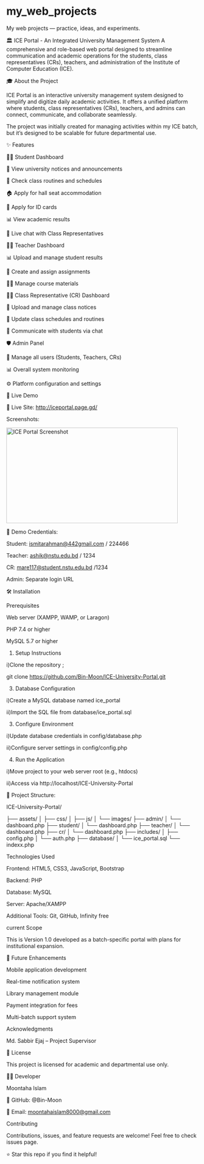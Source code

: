 # my_web_projects
My web projects — practice, ideas, and experiments.

🏛️ ICE Portal - An Integrated University Management System
A comprehensive and role-based web portal designed to streamline communication and academic operations for the students, class representatives (CRs), teachers, and administration of the Institute of Computer Education (ICE).

🎓 About the Project

ICE Portal is an interactive university management system designed to simplify and digitize daily academic activities.
It offers a unified platform where students, class representatives (CRs), teachers, and admins can connect, communicate, and collaborate seamlessly.

The project was initially created for managing activities within my ICE batch, but it’s designed to be scalable for future departmental use.

✨ Features

👨‍🎓 Student Dashboard

📢 View university notices and announcements

📅 Check class routines and schedules

🏠 Apply for hall seat accommodation

🪪 Apply for ID cards

📊 View academic results

💬 Live chat with Class Representatives

👨‍🏫 Teacher Dashboard

📊 Upload and manage student results

📝 Create and assign assignments

👨‍🏫 Manage course materials


👨‍💼 Class Representative (CR) Dashboard

📢 Upload and manage class notices

📅 Update class schedules and routines

💬 Communicate with students via chat

🛡️ Admin Panel

👥 Manage all users (Students, Teachers, CRs)

📊 Overall system monitoring

⚙️ Platform configuration and settings

🚀 Live Demo

🔗 Live Site: http://iceportal.page.gd/


Screenshots: 

<img src="https://raw.githubusercontent.com/Bin-Moon/my_web_projects/6bedad61cf17d5e1e0b4c104ff2b6cee86b30ebc/Screenshot.jpg" alt="ICE Portal Screenshot" width="450" height="250">


👤 Demo Credentials:

Student: ismitarahman@442gmail.com / 224466

Teacher: ashik@nstu.edu.bd / 1234

CR: mare117@student.nstu.edu.bd /1234

Admin: Separate login URL


🛠️ Installation

Prerequisites

Web server (XAMPP, WAMP, or Laragon)

PHP 7.4 or higher

MySQL 5.7 or higher

1. Setup Instructions
   
i)Clone the repository ;

git clone https://github.com/Bin-Moon/ICE-University-Portal.git

3. Database Configuration

i)Create a MySQL database named ice_portal

ii)Import the SQL file from database/ice_portal.sql

3. Configure Environment

i)Update database credentials in config/database.php

ii)Configure server settings in config/config.php

4. Run the Application

i)Move project to your web server root (e.g., htdocs)

ii)Access via http://localhost/ICE-University-Portal

📁 Project Structure: 

ICE-University-Portal/

├── assets/
│   ├── css/
│   ├── js/
│   └── images/
├── admin/
│   └── dashboard.php
├── student/
│   └── dashboard.php
├── teacher/
│   └── dashboard.php
├── cr/
│   └── dashboard.php
├── includes/
│   ├── config.php
│   └── auth.php
├── database/
│   └── ice_portal.sql
└── indexx.php

 Technologies Used
 
Frontend: HTML5, CSS3, JavaScript, Bootstrap

Backend: PHP

Database: MySQL

Server: Apache/XAMPP

Additional Tools: Git, GitHub, Infinity free

current Scope

This is Version 1.0 developed as a batch-specific portal with plans for institutional expansion.

🚀 Future Enhancements

Mobile application development

Real-time notification system

Library management module

Payment integration for fees

Multi-batch support system

 Acknowledgments
 
Md. Sabbir Ejaj – Project Supervisor

📄 License

This project is licensed for academic and departmental use only.

👨‍💻 Developer

Moontaha Islam

💼 GitHub: @Bin-Moon

📧 Email: moontahaislam8000@gmail.com

Contributing

Contributions, issues, and feature requests are welcome! Feel free to check issues page.

⭐ Star this repo if you find it helpful!



